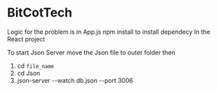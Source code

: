# BitCotTech


Logic for the problem is in App.js
npm install to install dependecy In the React project 



To start Json Server
move the Json file to outer folder then
1. cd `file_name` 
2. cd Json 
3. json-server --watch db.json --port 3006
